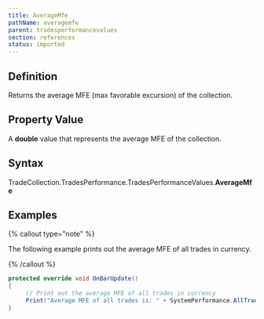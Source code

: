 ```yaml
---
title: AverageMfe
pathName: averagemfe
parent: tradesperformancevalues
section: references
status: imported
---
```


## Definition

Returns the average MFE (max favorable excursion) of the collection.

## Property Value

A **double** value that represents the average MFE of the collection.

## Syntax

TradeCollection.TradesPerformance.TradesPerformanceValues.**AverageMfe**

## Examples

{% callout type="note" %}

The following example prints out the average MFE of all trades in currency.

{% /callout %}

```csharp
protected override void OnBarUpdate()
{
     // Print out the average MFE of all trades in currency
     Print("Average MFE of all trades is: " + SystemPerformance.AllTrades.TradesPerformance.Currency.AverageMfe);
}
```
